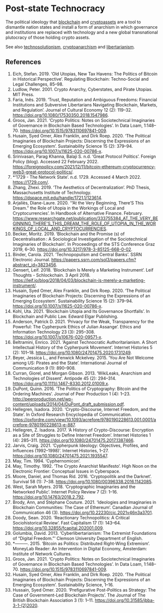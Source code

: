 # Post-state Technocracy
The political ideology that [blockchain](../blockchain.md) and [cryptoassets](../cryptoasset.md) are a tool to dismantle nation states and install a form of anarchism in which governance and institutions are replaced with technology and a new global transnational plutocracy of those holding crypto assets.

See also [technosolutionism](technosolutionism.md), [cryptoanarchism](../cryptoanarchism.md) and [libertarianism](../libertarianism.md).

## References
1. Eich, Stefan. 2019. ‘Old Utopias, New Tax Havens: The Politics of Bitcoin in Historical Perspective’. Regulating Blockchain: Techno-Social and Legal Challenges, 85–98.
1. Ludlow, Peter. 2001. Crypto Anarchy, Cyberstates, and Pirate Utopias. MIT Press.
1. Faria, Inês. 2019. ‘Trust, Reputation and Ambiguous Freedoms: Financial Institutions and Subversive Libertarians Navigating Blockchain, Markets, and Regulation’. Journal of Cultural Economy 12 (2): 119–32. https://doi.org/10.1080/17530350.2018.1547986.
1. Groos, Jan. 2021. ‘Crypto Politics: Notes on Sociotechnical Imaginaries of Governance in Blockchain Based Technologies’. In Data Loam, 1:148–70. https://doi.org/10.1515/9783110697841-009.
1. Husain, Syed Omer, Alex Franklin, and Dirk Roep. 2020. ‘The Political Imaginaries of Blockchain Projects: Discerning the Expressions of an Emerging Ecosystem’. Sustainability Science 15 (2): 379–94. https://doi.org/10.1007/s11625-020-00786-x.
1. Srinivasan, Parag Khanna, Balaji S. n.d. ‘Great Protocol Politics’. Foreign Policy (blog). Accessed 22 February 2022. https://foreignpolicy.com/2021/12/11/bitcoin-ethereum-cryptocurrency-web3-great-protocol-politics/.
1. *‘1729 - The Network State’. n.d. 1729. Accessed 4 March 2022. https://1729.com/.
1. Zhang, Zhexi. 2019. ‘The Aesthetics of Decentralization’. PhD Thesis, Massachusetts Institute of Technology. https://dspace.mit.edu/handle/1721.1/123614.
1. Arjaliès, Diane-Laure. 2020. ‘“At the Very Beginning, There’S This Dream.” the Role of Utopia in the Workings of Local and Cryptocurrencies’. In Handbook of Alternative Finance. February. https://www.researchgate.net/publication/333755384_AT_THE_VERY_BEGINNING_THERE'S_THIS_DREAM_THE_ROLE_OF_UTOPIA_IN_THE_WORKINGS_OF_LOCAL_AND_CRYPTOCURRENCIES.
1. Becker, Moritz. 2019. ‘Blockchain and the Promise (s) of Decentralisation : A Sociological Investigation of the Sociotechnical Imaginaries of Blockchain’. In Proceedings of the STS Conference Graz 2019, 6–30. https://doi.org/10.3217/978-3-85125-668-0-02.
1. Binder, Carola. 2021. ‘Technopopulism and Central Banks’. SSRN Electronic Journal. https://papers.ssrn.com/sol3/papers.cfm?abstract_id=3823456.
1. Gensert, Leif. 2018. ‘Blockchain Is Merely a Marketing Instrument’. Leif Thoughts - Schlockchain. 3 April 2018. https://leif.io/blog/2018/04/03/blockchain-is-merely-a-marketing-instrument/.
1. Husain, Syed Omer, Alex Franklin, and Dirk Roep. 2020. ‘The Political Imaginaries of Blockchain Projects: Discerning the Expressions of an Emerging Ecosystem’. Sustainability Science 15 (2): 379–94. https://doi.org/10.1007/s11625-020-00786-x.
1. Kohl, Uta. 2021. ‘Blockchain Utopia and Its Governance Shortfalls’. In Blockchain and Public Law. Edward Elgar Publishing.
1. Anderson, Patrick D. 2021. ‘Privacy for the Weak, Transparency for the Powerful: The Cypherpunk Ethics of Julian Assange’. Ethics and Information Technology 23 (3): 295–308. https://doi.org/10.1007/s10676-020-09571-x.
1. Beltramini, Enrico. 2021. ‘Against Technocratic Authoritarianism. A Short Intellectual History of the Cypherpunk Movement’. Internet Histories 5 (2): 101–18. https://doi.org/10.1080/24701475.2020.1731249.
1. Beyer, Jessica L., and Fenwick Mckelvey. 2015. ‘You Are Not Welcome among US: Pirates and the State’. International Journal of Communication 9 (1): 890–908.
1. Curran, Giorel, and Morgan Gibson. 2013. ‘WikiLeaks, Anarchism and Technologies of Dissent’. Antipode 45 (2): 294–314. https://doi.org/10.1111/j.1467-8330.2012.01009.x.
1. DuPont, Quinn. 2016. ‘The Politics of Cryptography: Bitcoin and the Ordering Machines’. Journal of Peer Production 1 (4): 1–23. http://peerproduction.net/wp-content/uploads/2014/04/DuPont_draft_submission.pdf.
1. Hellegren, Isadora. 2020. ‘Crypto-Discourse, Internet Freedom, and the State’. In Oxford Research Encyclopedia of Communication. https://oxfordre.com/view/10.1093/acrefore/9780190228613.001.0001/acrefore-9780190228613-e-887.
1. Hellegren, Z. Isadora. 2017. ‘A History of Crypto-Discourse: Encryption as a Site of Struggles to Define Internet Freedom’. Internet Histories 1 (4): 285–311. https://doi.org/10.1080/24701475.2017.1387466.
1. Jarvis, Craig. 2021. ‘Cypherpunk Ideology: Objectives, Profiles, and Influences (1992–1998)’. Internet Histories, 1–27. https://doi.org/10.1080/24701475.2021.1935547.
1. May, Tim. 1994. ‘Cyphernomicon’.
1. May, Timothy. 1992. ‘The Crypto Anarchist Manifesto’. High Noon on the Electronic Frontier: Conceptual Issues in Cyberspace.
1. Moore, Daniel, and Thomas Rid. 2016. ‘Cryptopolitik and the Darknet’. Survival 58 (1): 7–38. https://doi.org/10.1080/00396338.2016.1142085.
1. West, Sarah Myers. 2018. ‘Cryptographic Imaginaries and the Networked Public’. Internet Policy Review 7 (2): 1–16. https://doi.org/10.14763/2018.2.792.
1. Brody, Ann, and Stéphane Couture. 2021. ‘Ideologies and Imaginaries in Blockchain Communities: The Case of Ethereum’. Canadian Journal of Communication 46 (3). https://doi.org/10.22230/cjc.2021v46n3a3701.
1. Doody, Sean. 2020. ‘Reactionary Technopolitics: A Critical Sociohistorical Review’. Fast Capitalism 17 (1): 143–64. https://doi.org/10.32855/fcapital.202001.009.
1. Golumbia, David. 2013. ‘Cyberlibertarianism: The Extremist Foundations of “Digital Freedom.”’ Clemson University Department of English.
1. *———. 2015. ‘Bitcoin as Politics: Distributed Right-Wing Extremism’. MoneyLab Reader: An Intervention in Digital Economy, Amsterdam: Institute of Network Cultures.
1. Groos, Jan. 2021. ‘Crypto Politics: Notes on Sociotechnical Imaginaries of Governance in Blockchain Based Technologies’. In Data Loam, 1:148–70. https://doi.org/10.1515/9783110697841-009.
1. Husain, Syed Omer, Alex Franklin, and Dirk Roep. 2020. ‘The Political Imaginaries of Blockchain Projects: Discerning the Expressions of an Emerging Ecosystem’. Sustainability Science, 1–16.
1. Hussain, Syed Omer. 2020. ‘Prefigurative Post-Politics as Strategy: The Case of Government-Led Blockchain Projects’. The Journal of The British Blockchain Association 3 (1): 1–11. https://doi.org/10.31585/jbba-3-1-(2)2020.
